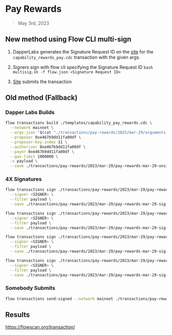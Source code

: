 # Pay Rewards
> May 3rd, 2023

## New method using Flow CLI multi-sign

1. DapperLabs generates the Signature Request ID on the [site](https://flow-multisig-git-service-account-onflow.vercel.app/mainnet?type=serviceAccount&name=capability_pay_rewards.cdc&param=%5B%20%20%20%20%20%7B%20%20%20%20%20%20%20%20%20%22type%22:%20%22UFix64%22,%20%20%20%20%20%20%20%20%20%22value%22:%20%221335203.0%22%20%20%20%20%20%7D,%20%20%20%20%20%7B%20%20%20%20%20%20%20%20%20%22type%22:%20%22Dictionary%22,%20%20%20%20%20%20%20%20%20%22value%22:%20%5B%5D%20%20%20%20%20%7D%20%5D&acct=0xe467b9dd11fa00df&limit=1000000) for the `capability_rewards_pay.cdc` transaction with the given args.

2. Signers sign with flow cli specifying the Signature Request ID
`bash multisig.sh -f flow.json <Signature Request ID>`

3. [Site](https://flow-multisig-git-service-account-onflow.vercel.app/mainnet) submits the transaction

## Old method (Fallback)

### Dapper Labs Builds

```sh
flow transactions build ./templates/capability_pay_rewards.cdc \
  --network mainnet \
  --args-json "$(cat "./transactions/pay-rewards/2023/mar-29/arguments.json")" \
  --proposer 0xe467b9dd11fa00df \
  --proposer-key-index 11 \
  --authorizer 0xe467b9dd11fa00df \
  --payer 0xe467b9dd11fa00df \
  --gas-limit 1000000 \
  -x payload \
  --save ./transactions/pay-rewards/2023/mar-29/pay-rewards-mar-29-unsigned.rlp
```

### 4X Signatures

```sh
flow transactions sign ./transactions/pay-rewards/2023/mar-29/pay-rewards-mar-29-unsigned.rlp \
  --signer <SIGNER> \
  --filter payload \
  --save ./transactions/pay-rewards/2023/mar-29/pay-rewards-mar-29-sig-1.rlp
```

```sh
flow transactions sign ./transactions/pay-rewards/2023/mar-29/pay-rewards-mar-29-sig-1.rlp \
  --signer <SIGNER> \
  --filter payload \
  --save ./transactions/pay-rewards/2023/mar-29/pay-rewards-mar-29-sig-2.rlp
```

```sh
flow transactions sign ./transactions/pay-rewards/2023/mar-29/pay-rewards-mar-29-sig-2.rlp \
  --signer <SIGNER> \
  --filter payload \
  --save ./transactions/pay-rewards/2023/mar-29/pay-rewards-mar-29-sig-3.rlp
```

```sh
flow transactions sign ./transactions/pay-rewards/2023/mar-29/pay-rewards-mar-29-sig-3.rlp \
  --signer <SIGNER> \
  --filter payload \
  --save ./transactions/pay-rewards/2023/mar-29/pay-rewards-mar-29-sig-complete.rlp
```

### Somebody Submits

```sh
flow transactions send-signed --network mainnet ./transactions/pay-rewards/2023/mar-29/pay-rewards-mar-29-sig-complete.rlp
```

## Results


https://flowscan.org/transaction/
